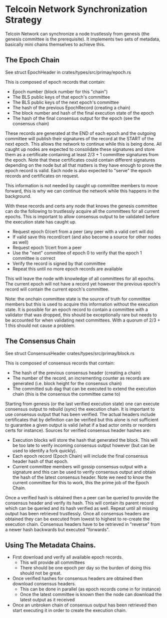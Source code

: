 # Telcoin Network Synchronization Strategy

Telcoin Network can synchronize a node trustlessly from genesis (the genesis committee is the prerequisite).
It implements two sets of metadata, basically mini chains themselves to achieve this.

## The Epoch Chain

See struct EpochHeader in crates/types/src/primay/epoch.rs

This is composed of epoch records that contain:
- Epoch number (block number for this "chain")
- The BLS public keys of that epoch's committee
- The BLS public keys of the next epoch's committee
- The hash of the previous EpochRecord (creating a chain)
- The block number and hash of the final execution state of the epoch
- The hash of the final consensus output for the epoch (see the consensus chain)

These records are generated at the END of each epoch and the outgoing committee will publish their signatures of the record at the START of the next epoch.
This allows the network to continue while this is being done.
All caught up nodes are expected to consolidate these signatures and store them as a certificate containing at least 2/3 + 1 committee signatures from the epoch.
Note that these certificates could contain different signatures depending on the node but all that matters is they have enough to prove the epoch record is valid.
Each node is also expected to "serve" the epoch records and certificates on request.

This information is not needed by caught up committee members to move forward,
this is why we can continue the network while this happens in the background.

With these records and certs any node that knows the genesis committee can do the following to trustlessly acquire all the committees for all current epochs.
This is important to allow consensus output to be validated before the execution state has caught up.
- Request epoch 0/cert from a peer (any peer with a valid cert will do)
- If valid save this record/cert (and also become a source for other nodes as well)
- Request epoch 1/cert from a peer
- Use the "next" committee of epoch 0 to verify that the epoch 1 committee is correct
- Verify the record is signed by that committee
- Repeat this until no more epoch records are available

This will leave the node with knowledge of all committees for all epochs.
The current epoch will not have a record yet however the previous epoch's record will contain the current epoch's committee.

Note: the onchain committee state is the source of truth for committee members but this is used to acquire this information without the execution state.
It is possible for an epoch record to contain a committee with a validator that was dropped,
this should be exceptionally rare but needs to be accounted for when validating next committees.
With a quorum of 2/3 + 1 this should not cause a problem.

## The Consensus Chain

See struct ConsensusHeader crates/types/src/primay/block.rs

This is composed of consensus records that contain:
- The hash of the previous consensus header (creating a chain)
- The number of the record, an incrementing counter as records are generated (i.e. block height for the consensus chain)
- The committed sub dag that can be executed to extend the execution chain (this is the consensus the committee came to)

Starting from genesis (or the last verified execution state) one can execute consensus output to rebuild (sync) the execution chain.
It is important to use consensus output that has been verified.
The actual headers include certificates that by definition can be verified but this alone is not sufficient to guarantee a given output is valid (what if a bad actor omits or reorders certs for instance).
Sources for verified consensus header hashes are:
- Execution blocks will store the hash that generated the block.  This will be too late to verify incoming consensus output however (but can be used to identify a fork quickly).
- Each epoch record (Epoch Chain) will include the final consensus header hash of that epoch.
- Current committee members will gossip consensus output with a signature and this can be used to verify consensus output and obtain the hash of the latest consensus header.  Note we need to know the current committee for this to work, this the prime job of the Epoch Chain.

Once a verified hash is obtained then a peer can be queried to provide the consensus header and verify its hash.
This will contain its parent record which can be queried and its hash verified as well.
Repeat until all missing output has been retrieved trustlessly.
Once all consensus headers are obtained they can be executed from lowest to highest to re-create the execution chain.
Consensus headers have to be retrieved in "reverse" from a newer hash backwards but executed "forwards".

## Using The Metadata Chains.

- First download and verify all available epoch records.
  - This will provide all committees
  - There should be one epoch per day so the burden of doing this should not be great.
- Once verified hashes for consensus headers are obtained then download consensus headers.
  - This can be done in parallel (as epoch records come in for instance)
  - Once the latest committee is known then the node can download the latest output as it received
- Once an unbroken chain of consensus output has been retrieved then start executing it in order to create the execution chain.

